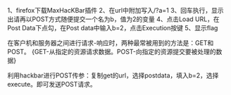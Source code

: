1、firefox下载MaxHacKBar插件
2、在url中附加写入/?a=1
3、回车执行，显示出请再以POST方式随便提交一个名为b，值为2的变量
4、点击Load URL，在Post Data下点勾，在Post data中输入b=2，点击Execution按键
5、显示flag



在客户机和服务器之间进行请求-响应时，两种最常被用到的方法是：GET和POST。
{GET-从指定的资源请求数据。POST-向指定的资源提交要被处理的数据}


利用hackbar进行POST传参：复制get的url，选择postdata，填入b=2，选择execute。即可发送POST请求。
